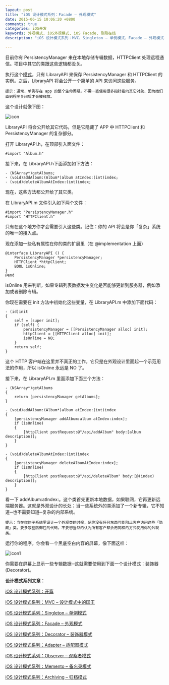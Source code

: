 ```yaml
---
layout: post
title: "iOS 设计模式系列：Facade – 外观模式"
date: 2015-06-15 10:06:20 +0800
comments: true
categories: iOS开发
keywords: 外观模式, iOS外观模式, iOS Facade, 刚刚在线
description: "iOS 设计模式系列：MVC、Singleton – 单例模式、Facade – 外观模式、Decorator – 装饰器模式、Adapter – 适配器模式、Observer – 观察者模式、Memento – 备忘录模式、Archiving – 归档模式、Command – 命令模式"

---
```


目前你有 PersistencyManager 来在本地存储专辑数据，HTTPClient 处理远程通信。项目中其它的类跟这些逻辑都没关。

执行这个[模式](http://www.superqq.com/blog/2015/03/21/dan-li-mo-shi-de-xie-fa/)，只有 LibraryAPI 来保存 PersistencyManager 和 HTTPClient 的实例。之后，LibraryAPI 将会公开一个简单的 API 来访问这些服务。

	提示：通常，单例存在 app 的整个生命周期。不需一直使用很多指针指向其它对象，因为她们直到程序关闭后才会被释放。   

这个设计就像下图：

![icon](http://cdn2.raywenderlich.com/wp-content/uploads/2013/08/design-patterns-facade-uml-480x71.png)

LibraryAPI 将会公开给其它代码，但是它隐藏了 APP 中 HTTPClient 和 PersistencyManager 的复杂部分。

打开 LibraryAPI.h，在顶部引入面文件：

	#import "Album.h"

接下来，在 LibraryAPI.h下面添加如下方法：

	- (NSArray*)getAlbums;
	- (void)addAlbum:(Album*)album atIndex:(int)index;
	- (void)deleteAlbumAtIndex:(int)index;

现在，这些方法都公开给了其它类。

在 LibraryAPI.m 文件引入如下两个文件：

	#import "PersistencyManager.h"
	#import "HTTPClient.h"

只有在这个地方你才会需要引入这些类。记住：你的 API 将会是你「复杂」系统的唯一的接入点。

现在添加一些私有属性在你的类的扩展里（在 @implementation 上面）

	@interface LibraryAPI () {
	    PersistencyManager *persistencyManager;
	    HTTPClient *httpClient;
	    BOOL isOnline;
	}
	@end

isOnline 用来判断，如果专辑列表数据发生变化是否能够更新到服务器，例如添加或者删除专辑。

你现在需要在 init 方法中初始化这些变量，在 LibraryAPI.m 中添加下面代码：

	- (id)init
	{
	    self = [super init];
	    if (self) {
	        persistencyManager = [[PersistencyManager alloc] init];
	        httpClient = [[HTTPClient alloc] init];
	        isOnline = NO;
	    }
	    return self;
	}

这个 HTTP 客户端在这里并不真正的工作，它只是在外观设计里面起一个示范用法的作用，所以 isOnline 永远是 NO 了。

接下来，在 LibraryAPI.m 里面添加下面三个方法：

	- (NSArray*)getAlbums
	{
	    return [persistencyManager getAlbums];
	}
	
	- (void)addAlbum:(Album*)album atIndex:(int)index
	{
	    [persistencyManager addAlbum:album atIndex:index];
	    if (isOnline)
	    {
	        [httpClient postRequest:@"/api/addAlbum" body:[album description]];
	    }
	}
	
	- (void)deleteAlbumAtIndex:(int)index
	{
	    [persistencyManager deleteAlbumAtIndex:index];
	    if (isOnline)
	    {
	        [httpClient postRequest:@"/api/deleteAlbum" body:[@(index) description]];
	    }
	}

看一下 addAlbum:atIndex:。这个类首先更新本地数据，如果联网，它再更新远端服务器。这就是外观设计的长处；当一些系统外的类添加了一个新专辑，它不知道─也不需要知道─复杂的内部系统。

	提示：当在你的子系统里设计一个外观类的时候，记住没有任何东西可能阻止客户访问这些「隐藏」类。要多写些防御性的代码，不要想当然的认为所有客户都会用同样的方式使用你的外观类。

运行你的程序，你会看一个黑底空白内容的屏幕，像下面这样：

![icon1](http://cdn1.raywenderlich.com/wp-content/uploads/2013/09/2013-09-01_12-08-44-211x320.png)

你需要在屏幕上显示一些专辑数据─这就需要使用到下面一个设计模式：装饰器 (Decorator)。

**设计模式系列文章**：

[iOS 设计模式系列：开篇](http://www.superqq.com/blog/2015/06/10/ios-she-ji-mo-shi-xi-lie-:kai-pian/)

[iOS 设计模式系列：MVC – 设计模式中的国王](http://www.superqq.com/blog/2015/06/11/ios-she-ji-mo-shi-xi-lie-:mvc-she-ji-mo-shi-zhong-de-guo-wang/)

[iOS 设计模式系列：Singleton – 单例模式](http://www.superqq.com/blog/2015/06/13/ios-she-ji-mo-shi-xi-lie-:singleton-dan-li-mo-shi/)

[iOS 设计模式系列：Facade – 外观模式](http://www.superqq.com/blog/2015/06/15/ios-she-ji-mo-shi-xi-lie-:facade-wai-guan-mo-shi/)

[iOS 设计模式系列：Decorator – 装饰器模式](http://www.superqq.com/blog/2015/06/16/ios-she-ji-mo-shi-xi-lie-:decorator-zhuang-shi-qi-mo-shi/)

[iOS 设计模式系列：Adapter – 适配器模式](http://www.superqq.com/blog/2015/06/17/ios-she-ji-mo-shi-xi-lie-:adapter-gua-pei-qi-mo-shi/)

[iOS 设计模式系列：Observer – 观察者模式](http://www.superqq.com/blog/2015/06/18/ios-she-ji-mo-shi-xi-lie-:observer-guan-cha-zhe-mo-shi/)

[iOS 设计模式系列：Memento – 备忘录模式](http://www.superqq.com/blog/2015/06/19/ios-she-ji-mo-shi-xi-lie-:memento-bei-wang-lu-mo-shi/)

[iOS 设计模式系列：Archiving – 归档模式](http://www.superqq.com/blog/2015/06/20/ios-she-ji-mo-shi-xi-lie-:archiving-gui-dang-mo-shi/)